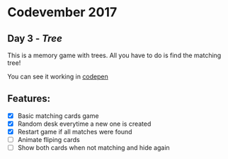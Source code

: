 # Codevember 2017

## Day 3 - *Tree*

This is a memory game with trees. All you have to do is find the matching tree!

You can see it working in [codepen](https://codepen.io/RominaMartin/full/NwNRrE/)

## Features:
- [x] Basic matching cards game
- [x] Random desk everytime a new one is created
- [x] Restart game if all matches were found
- [ ] Animate fliping cards
- [ ] Show both cards when not matching and hide again